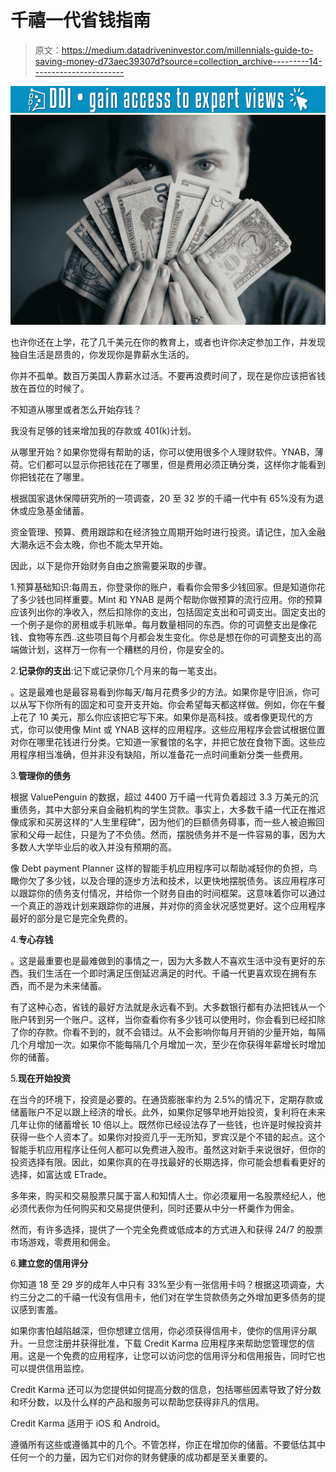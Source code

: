 # 千禧一代省钱指南

> 原文：<https://medium.datadriveninvestor.com/millennials-guide-to-saving-money-d73aec39307d?source=collection_archive---------14----------------------->

[![](img/87b8630b967bc4bff1cf2b363871968f.png)](http://www.track.datadriveninvestor.com/1B9E)![](img/94356712bfd335a5c03e992ed65aa900.png)

也许你还在上学，花了几千美元在你的教育上，或者也许你决定参加工作，并发现独自生活是昂贵的，你发现你是靠薪水生活的。

你并不孤单。数百万美国人靠薪水过活。不要再浪费时间了，现在是你应该把省钱放在首位的时候了。

不知道从哪里或者怎么开始存钱？

我没有足够的钱来增加我的存款或 401(k)计划。

从哪里开始？如果你觉得有帮助的话，你可以使用很多个人理财软件。YNAB，薄荷。它们都可以显示你把钱花在了哪里，但是费用必须正确分类，这样你才能看到你把钱花在了哪里。

根据国家退休保障研究所的一项调查，20 至 32 岁的千禧一代中有 65%没有为退休或应急基金储蓄。

资金管理、预算、费用跟踪和在经济独立周期开始时进行投资。请记住，加入金融大潮永远不会太晚，你也不能太早开始。

因此，以下是你开始财务自由之旅需要采取的步骤。

1.预算基础知识:每周五，你登录你的账户，看看你会带多少钱回家。但是知道你花了多少钱也同样重要。Mint 和 YNAB 是两个帮助你做预算的流行应用。你的预算应该列出你的净收入，然后扣除你的支出，包括固定支出和可调支出。固定支出的一个例子是你的房租或手机账单。每月数量相同的东西。你的可调整支出是像花钱、食物等东西..这些项目每个月都会发生变化。你总是想在你的可调整支出的高端做计划，这样万一你有一个糟糕的月份，你是安全的。

2.**记录你的支出**:记下或记录你几个月来的每一笔支出。

。这是最难也是最容易看到你每天/每月花费多少的方法。如果你是守旧派，你可以从写下你所有的固定和可变开支开始。你会希望每天都这样做。例如，你在午餐上花了 10 美元，那么你应该把它写下来。如果你是高科技。或者像更现代的方式，你可以使用像 Mint 或 YNAB 这样的应用程序。这些应用程序会尝试根据位置对你在哪里花钱进行分类。它知道一家餐馆的名字，并把它放在食物下面。这些应用程序相当准确，但并非没有缺陷，所以准备花一点时间重新分类一些费用。

3.**管理你的债务**

根据 ValuePenguin 的数据，超过 4400 万千禧一代背负着超过 3.3 万美元的沉重债务，其中大部分来自金融机构的学生贷款。事实上，大多数千禧一代正在推迟像成家和买房这样的“人生里程碑”，因为他们的巨额债务碍事，而一些人被迫搬回家和父母一起住，只是为了不负债。然而，摆脱债务并不是一件容易的事，因为大多数人大学毕业后的收入并没有预期的高。

像 Debt payment Planner 这样的智能手机应用程序可以帮助减轻你的负担，鸟瞰你欠了多少钱，以及合理的逐步方法和技术，以更快地摆脱债务。该应用程序可以跟踪你的债务支付情况，并给你一个财务自由的时间框架。这意味着你可以通过一个真正的游戏计划来跟踪你的进展，并对你的资金状况感觉更好。这个应用程序最好的部分是它是完全免费的。

4.**专心存钱**

。这是最重要也是最难做到的事情之一，因为大多数人不喜欢生活中没有更好的东西。我们生活在一个即时满足压倒延迟满足的时代。千禧一代更喜欢现在拥有东西，而不是为未来储蓄。

有了这种心态，省钱的最好方法就是永远看不到。大多数银行都有办法把钱从一个账户转到另一个账户。这样，当你查看你有多少钱可以使用时，你会看到已经扣除了你的存款。你看不到的，就不会错过。从不会影响你每月开销的少量开始，每隔几个月增加一次。如果你不能每隔几个月增加一次，至少在你获得年薪增长时增加你的储蓄。

5.**现在开始投资**

在当今的环境下，投资是必要的。在通货膨胀率约为 2.5%的情况下，定期存款或储蓄账户不足以跟上经济的增长。此外，如果你足够早地开始投资，复利将在未来几年让你的储蓄增长 10 倍以上。既然你已经设法存了一些钱，也许是时候投资并获得一些个人资本了。如果你对投资几乎一无所知，罗宾汉是个不错的起点。这个智能手机应用程序让任何人都可以免费进入股市。虽然这对新手来说很好，但你的投资选择有限。因此，如果你真的在寻找最好的长期选择，你可能会想看看更好的选择，如富达或 ETrade。

多年来，购买和交易股票只属于富人和知情人士。你必须雇用一名股票经纪人，他必须代表你为任何购买和交易提供便利，同时还要从中分一杯羹作为佣金。

然而，有许多选择，提供了一个完全免费或低成本的方式进入和获得 24/7 的股票市场游戏，零费用和佣金。

6.**建立您的信用评分**

你知道 18 至 29 岁的成年人中只有 33%至少有一张信用卡吗？根据这项调查，大约三分之二的千禧一代没有信用卡，他们对在学生贷款债务之外增加更多债务的提议感到害羞。

如果你害怕越陷越深，但你想建立信用，你必须获得信用卡，使你的信用评分飙升。一旦您注册并获得批准，下载 Credit Karma 应用程序来帮助您管理您的信用。这是一个免费的应用程序，让您可以访问您的信用评分和信用报告，同时它也可以提供信用监控。

Credit Karma 还可以为您提供如何提高分数的信息，包括哪些因素导致了好分数和坏分数，以及什么样的产品和服务可以帮助您获得非凡的信用。

Credit Karma 适用于 iOS 和 Android。

遵循所有这些或遵循其中的几个。不管怎样，你正在增加你的储蓄。不要低估其中任何一个的力量，因为它们对你的财务健康的成功都是至关重要的。